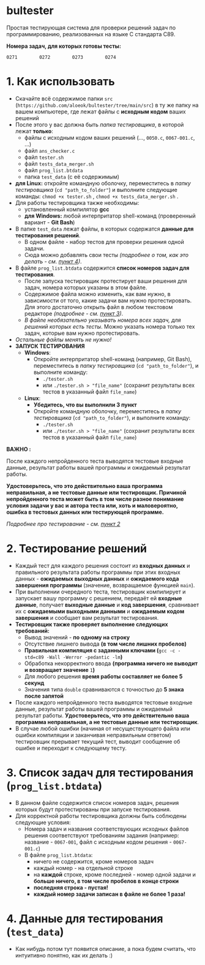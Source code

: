 # bultester
Простая тестирующая система для проверки решений задач по программированию, реализованных на языке C стандарта C89.

**Номера задач, для которых готовы тесты:**

	0271		0272		0273		0274



# 1. Как использовать
- Скачайте всё содержимое папки `src` (`https://github.com/aloeok/bultester/tree/main/src`) в ту же папку на вашем компьютере, где лежат файлы с **исходным кодом** ваших решений
- После этого у вас должна быть *папка тестировщика*, в которой лежат **только**:
	- файлы с исходным кодом ваших решений (..., `0050.c`, `0067-001.c`, ...)
	- файл `ans_checker.c`
	- файл `tester.sh`
	- файл `tests_data_merger.sh`
	- файл `prog_list.btdata`
	- папка `test_data` (с её содержимым)
- **для Linux:** откройте командную оболочку, переместитесь в *папку тестировщика* (`cd "path_to_folder"`) и выполните следующие команды: `chmod +x tester.sh` , `chmod +x tests_data_merger.sh` .
- Для работы тестировщика также необходимы:
	- установленный компилятор **gcc**
	- **для Windows:** любой интерпритатор shell-команд (проверенный вариант - **Git Bash**)
- В папке `test_data` лежат файлы, в которых содержатся **данные для тестирования решений**.
    - В одном файле - набор тестов для проверки решения одной задачи.
    - Сюда можно добавлять свои тесты *(подробнее о том, как это делать - см. [пункт 4](https://github.com/aloeok/bultester#4-%D0%B4%D0%B0%D0%BD%D0%BD%D1%8B%D0%B5-%D0%B4%D0%BB%D1%8F-%D1%82%D0%B5%D1%81%D1%82%D0%B8%D1%80%D0%BE%D0%B2%D0%B0%D0%BD%D0%B8%D1%8F-test_data))*.
- В файле `prog_list.btdata` содержится **список номеров задач для тестирования**.
    - После запуска тестировщик протестирует ваши решения для задач, номера которых указаны в этом файле.
    - Содержимое файла можно изменить, как вам нужно, в зависимости от того, какие задачи вам нужно протестировать. Для этого достаточно открыть файл в любом текстовом редакторе *(подробнее - см. [пункт 3](https://github.com/aloeok/bultester#3-%D1%81%D0%BF%D0%B8%D1%81%D0%BE%D0%BA-%D0%B7%D0%B0%D0%B4%D0%B0%D1%87-%D0%B4%D0%BB%D1%8F-%D1%82%D0%B5%D1%81%D1%82%D0%B8%D1%80%D0%BE%D0%B2%D0%B0%D0%BD%D0%B8%D1%8F-prog_listbtdata))*.
    - *В файле необязательно указывать номера всех задач, для решений которых есть тесты*. Можно указать номера только тех задач, которые вам нужно протестировать.
- *Остальные файлы менять не нужно!*
- **ЗАПУСК ТЕСТИРОВАНИЯ**
	- **Windows**:
		- Откройте интерпритатор shell-команд (например, Git Bash), переместитесь в *папку тестировщика* (`cd "path_to_folder"`), и выполните команду:
			- `./tester.sh`
			- или `./tester.sh > "file_name"` (сохранит результаты всех тестов в указанный файл `file_name`)
	- **Linux**:
		- **Убедитесь, что вы выполнили 3 пункт**
		- Откройте командную оболочку, переместитесь в *папку тестировщика* (`cd "path_to_folder"`), и выполните команду:
			- `./tester.sh`
			- или `./tester.sh > "file_name"` (сохранит результаты всех тестов в указанный файл `file_name`)

**ВАЖНО :**

После каждого непройденного теста выводятся тестовые входные данные, результат работы вашей программы и ожидаемый результат работы.

**Удостоверьтесь, что это действительно ваша программа неправильная, а не тестовые данные или тестировщик. Причиной непройденного теста может быть в том числе разное понимание условия задачи у вас и автора теста или, хоть и маловероятно, ошибка в тестовых данных или тестирующей программе.**

*Подробнее про тестирование - см. [пункт 2](https://github.com/aloeok/bultester#2-%D1%82%D0%B5%D1%81%D1%82%D0%B8%D1%80%D0%BE%D0%B2%D0%B0%D0%BD%D0%B8%D0%B5-%D1%80%D0%B5%D1%88%D0%B5%D0%BD%D0%B8%D0%B9)*

# 2. Тестирование решений
- Каждый тест для каждого решения состоит из **входных данных** и правильного результата работы программы при этих входных данных - **ожидаемых выходных данных** и **ожидаемого кода завершения программы** (значение, возвращаемое функцией `main`).
- При выполнении очередного теста, тестировщик компилирует и запускает вашу программу с решением, передаёт ей **входные данные**, получает **выходные данные** и **код завершения**, сравнивает их с **ожидаемыми выходными данными** и **ожидаемым кодом завершения** и сообщает вам результат тестирования.
- **Тестировщик также проверяет выполнение следующих требований:**
	- Вывод значений - **по одному на строку**
	- Отсутствие лишнего вывода **(в том числе лишних пробелов)**
	- **Правильная компиляция с заданными ключами (**`gcc -c -std=c89 -Wall -Werror -pedantic -lm`**)**
	- Обработка некорректного ввода **(программа ничего не выводит и возвращает значение** `1`**)**
	- Для любого решения **время работы составляет не более 5 секунд**
	- Значения типа `double` сравниваются с точностью до **5 знака после запятой**
- После каждого непройденного теста выводятся тестовые входные данные, результат работы вашей программы и ожидаемый результат работы. **Удостоверьтесь, что это действительно ваша программа неправильная, а не тестовые данные или тестировщик**.
- В случае любой ошибки (начиная от несуществующего файла или ошибки компиляции и заканчивая неправильным ответом) тестировщик прерывает текущий тест, выводит сообщение об ошибке и переходит к следующему тесту.

# 3. Список задач для тестирования (`prog_list.btdata`)
- В данном файле содержится список номеров задач, решения которых будут протестированы при запуске тестирования.
- Для корректной работы тестировщика должны быть соблюдены следующие условия:
	- Номера задач и названия соответствующих исходных файлов решения соответствуют требованиям задания (например: название - `0067-001`, файл с исходным кодом решения - `0067-001.c`)
	- В файле `prog_list.btdata`:
		- ничего не содержится, кроме номеров задач
		- каждый номер - на отдельной строке
		- на **каждой** строке, кроме последней - номер одной задачи и **больше ничего, в том числе пробелов в конце строки**
		- **последняя строка - пустая!**
		- **каждый номер задачи записан в файле не более 1 раза!**

# 4. Данные для тестирования (`test_data`)
- Как нибудь потом тут появится описание, а пока будем считать, что интуитивно понятно, как их делать :)
